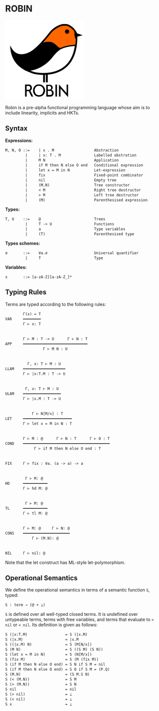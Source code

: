 # ROBIN

![Robin Logo](logo/robin.png?raw=true "Robin Logo")

Robin is a pre-alpha functional programming language whose aim is to include
linearity, implicits and HKTs.

## Syntax

**Expressions:**

    M, N, O ::=    | x . M                  Abstraction
             |     | x: T . M               Labelled abstration
             |     M N                      Application
             |     if M then N else O end   Conditional expression
             |     let x = M in N           Let-expression
             |     fix                      Fixed-point combinator
             |     nil                      Empty tree
             |     (M.N)                    Tree constructor
             |     < M                      Right tree destructor
             |     > M                      Left tree destructor
             |     (M)                      Parenthesised expression

**Types:**

    T, U    ::=    @                        Trees
             |     T -> U                   Functions
             |     a                        Type variables
             |     (T)                      Parenthesised type

**Types schemes:**

    σ       ::=    ∀a.σ                     Universal quantifier
             |     T                        Type

**Variables:**

    x       ::= [a-zA-Z][a-zA-Z_]*

## Typing Rules

Terms are typed according to the following rules:


            Γ(x) = T
    VAR     ━━━━━━━━
            Γ ⊢ x: T


            Γ ⊢ M : T -> U      Γ ⊢ N : T
    APP     ━━━━━━━━━━━━━━━━━━━━━━━━━━━━━
                     Γ ⊢ M N : U


              Γ, x: T ⊢ M : U
    LLAM    ━━━━━━━━━━━━━━━━━━━
            Γ ⊢ |x:T.M : T -> U


             Γ, x: T ⊢ M : U
    ULAM    ━━━━━━━━━━━━━━━━━
            Γ ⊢ |x.M : T -> U


                Γ ⊢ N[M/x] : T
    LET     ━━━━━━━━━━━━━━━━━━━━━━
            Γ ⊢ let x = M in N : T


            Γ ⊢ M : @      Γ ⊢ N : T      Γ ⊢ O : T
    COND    ━━━━━━━━━━━━━━━━━━━━━━━━━━━━━━━━━━━━━━━
                 Γ ⊢ if M then N else O end : T


    FIX     Γ ⊢ fix : ∀a. (a -> a) -> a


             Γ ⊢ M: @
    HD      ━━━━━━━━━━━
            Γ ⊢ hd M: @


             Γ ⊢ M: @
    TL      ━━━━━━━━━━━
            Γ ⊢ tl M: @


            Γ ⊢ M: @     Γ ⊢ N: @
    CONS    ━━━━━━━━━━━━━━━━━━━━━
                Γ ⊢ (M.N): @


    NIL     Γ ⊢ nil: @

Note that the let construct has ML-style let-polymorphism.

## Operational Semantics

We define the operational semantics in terms of a semantic function `S`, typed:

    S : term → (@ + ⊥)

`S` is defined over all well-typed closed terms. It is undefined over untypeable terms, terms with free variables, and terms that evaluate to `> nil` or `< nil`. Its definition is given as follows:


    S (|x:T.M)                 = S (|x.M)
    S (|x.M)                   = |x.M
    S ((|x.M) N)               = S (M[N/x])
    S (M N)                    = S ((S M) (S N))
    S (let x = M in N)         = S (N[M/x])
    S (fix M)                  = S (M (fix M))
    S (if M then N else O end) = S N if S M = nil
    S (if M then N else O end) = S O if S M = (P.Q)
    S (M.N)                    = (S M.S N)
    S (< (M.N))                = S M
    S (> (M.N))                = S N
    S nil                      = nil
    S (> nil)                  = ⊥
    S (< nil)                  = ⊥
    S x                        = ⊥
